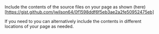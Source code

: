 Include the contents of the source files on your page as shown (here)[https://gist.github.com/jwilson64/0f1598ddf6f5eb3ae2a2fe50952475eb]

If you need to you can alternatively include the contents in different locations of your page as needed.

